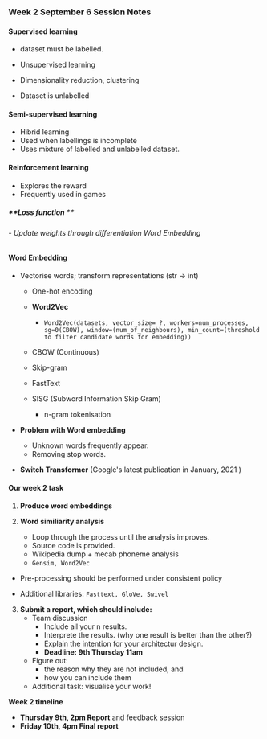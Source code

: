 ### **Week 2 September 6 Session Notes** 

#### **Supervised learning**

- dataset must be labelled.

- Unsupervised learning

- Dimensionality reduction, clustering
- Dataset is unlabelled

#### Semi-supervised learning

- Hibrid learning
- Used when labellings is incomplete
- Uses mixture of labelled and unlabelled dataset.

#### Reinforcement learning

- Explores the reward
- Frequently used in games

##### **Loss function ** 

###### - Update weights through differentiation Word Embedding

#### **Word Embedding**

- Vectorise words; transform representations (str -> int)

  - One-hot encoding

  - **Word2Vec**
    - ```Word2Vec(datasets, vector_size= ?, workers=num_processes, sg=0(CBOW), window=(num_of_neighbours), min_count=(threshold to filter candidate words for embedding))```
  - CBOW (Continuous)
  - Skip-gram
  - FastText
  - SISG (Subword Information Skip Gram)
    - n-gram tokenisation

- **Problem with Word embedding**
  - Unknown words frequently appear.
  - Removing stop words.

- **Switch Transformer** (Google's latest publication in January, 2021 )



#### **Our week 2 task**

1. **Produce word embeddings**

2. **Word similiarity analysis**
   - Loop through the process until the analysis improves.
   - Source code is provided.
   - Wikipedia dump + mecab phoneme analysis
   - ```Gensim, Word2Vec```

- Pre-processing should be performed under consistent policy

- Additional libraries: ```Fasttext, GloVe, Swivel```

3. **Submit a report, which should include:**
   - Team discussion
     - Include all your n results.
     - Interprete the results. (why one result is better than the other?)
     - Explain the intention for your architectur design.
     - **Deadline: 9th Thursday 11am**
    - Figure out:
      - the reason why they are not included, and
      - how you can include them
    - Additional task: visualise your work!


**Week 2 timeline**

- **Thursday 9th, 2pm Report** and feedback session
- **Friday 10th, 4pm Final report**
